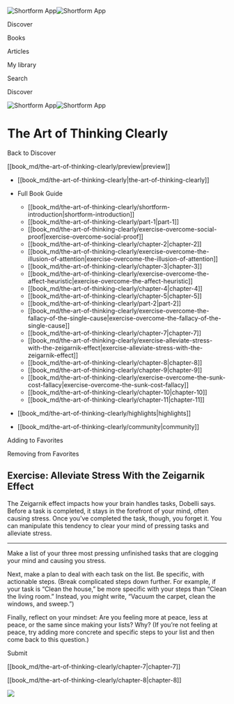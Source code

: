 ![Shortform App](/img/logo.36a2399e.svg)![Shortform App](/img/logo-dark.70c1b072.svg)

Discover

Books

Articles

My library

Search

Discover

![Shortform App](/img/logo.36a2399e.svg)![Shortform App](/img/logo-dark.70c1b072.svg)

# The Art of Thinking Clearly

Back to Discover

[[book_md/the-art-of-thinking-clearly/preview|preview]]

  * [[book_md/the-art-of-thinking-clearly|the-art-of-thinking-clearly]]
  * Full Book Guide

    * [[book_md/the-art-of-thinking-clearly/shortform-introduction|shortform-introduction]]
    * [[book_md/the-art-of-thinking-clearly/part-1|part-1]]
    * [[book_md/the-art-of-thinking-clearly/exercise-overcome-social-proof|exercise-overcome-social-proof]]
    * [[book_md/the-art-of-thinking-clearly/chapter-2|chapter-2]]
    * [[book_md/the-art-of-thinking-clearly/exercise-overcome-the-illusion-of-attention|exercise-overcome-the-illusion-of-attention]]
    * [[book_md/the-art-of-thinking-clearly/chapter-3|chapter-3]]
    * [[book_md/the-art-of-thinking-clearly/exercise-overcome-the-affect-heuristic|exercise-overcome-the-affect-heuristic]]
    * [[book_md/the-art-of-thinking-clearly/chapter-4|chapter-4]]
    * [[book_md/the-art-of-thinking-clearly/chapter-5|chapter-5]]
    * [[book_md/the-art-of-thinking-clearly/part-2|part-2]]
    * [[book_md/the-art-of-thinking-clearly/exercise-overcome-the-fallacy-of-the-single-cause|exercise-overcome-the-fallacy-of-the-single-cause]]
    * [[book_md/the-art-of-thinking-clearly/chapter-7|chapter-7]]
    * [[book_md/the-art-of-thinking-clearly/exercise-alleviate-stress-with-the-zeigarnik-effect|exercise-alleviate-stress-with-the-zeigarnik-effect]]
    * [[book_md/the-art-of-thinking-clearly/chapter-8|chapter-8]]
    * [[book_md/the-art-of-thinking-clearly/chapter-9|chapter-9]]
    * [[book_md/the-art-of-thinking-clearly/exercise-overcome-the-sunk-cost-fallacy|exercise-overcome-the-sunk-cost-fallacy]]
    * [[book_md/the-art-of-thinking-clearly/chapter-10|chapter-10]]
    * [[book_md/the-art-of-thinking-clearly/chapter-11|chapter-11]]
  * [[book_md/the-art-of-thinking-clearly/highlights|highlights]]
  * [[book_md/the-art-of-thinking-clearly/community|community]]



Adding to Favorites 

Removing from Favorites 

## Exercise: Alleviate Stress With the Zeigarnik Effect

The Zeigarnik effect impacts how your brain handles tasks, Dobelli says. Before a task is completed, it stays in the forefront of your mind, often causing stress. Once you’ve completed the task, though, you forget it. You can manipulate this tendency to clear your mind of pressing tasks and alleviate stress.

* * *

Make a list of your three most pressing unfinished tasks that are clogging your mind and causing you stress.

Next, make a plan to deal with each task on the list. Be specific, with actionable steps. (Break complicated steps down further. For example, if your task is “Clean the house,” be more specific with your steps than “Clean the living room.” Instead, you might write, “Vacuum the carpet, clean the windows, and sweep.”)

Finally, reflect on your mindset: Are you feeling more at peace, less at peace, or the same since making your lists? Why? (If you’re not feeling at peace, try adding more concrete and specific steps to your list and then come back to this question.)

Submit 

[[book_md/the-art-of-thinking-clearly/chapter-7|chapter-7]]

[[book_md/the-art-of-thinking-clearly/chapter-8|chapter-8]]

![](https://bat.bing.com/action/0?ti=56018282&Ver=2&mid=e9254ae8-30ed-4145-beac-6bc0e46b8c79&sid=1711133063fa11eebdec89a8b8ae3bbc&vid=171147a063fa11eea7440fcfeb230d96&vids=0&msclkid=N&pi=0&lg=en-US&sw=800&sh=600&sc=24&nwd=1&tl=Shortform%20%7C%20Book&p=https%3A%2F%2Fwww.shortform.com%2Fapp%2Fbook%2Fthe-art-of-thinking-clearly%2Fexercise-alleviate-stress-with-the-zeigarnik-effect&r=&lt=333&evt=pageLoad&sv=1&rn=370907)
